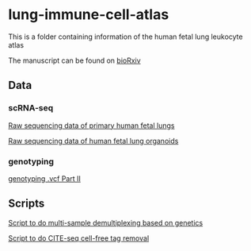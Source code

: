 # lung-immune-cell-atlas
This is a folder containing information of the human fetal lung leukocyte atlas

The manuscript can be found on [bioRxiv](https://www.biorxiv.org/content/10.1101/2022.12.13.519713v1.abstract)

## Data

### scRNA-seq

[Raw sequencing data of primary human fetal lungs](https://www.ebi.ac.uk/biostudies/arrayexpress/studies/E-MTAB-11528)

[Raw sequencing data of human fetal lung organoids]()

### genotyping

[genotyping .vcf Part II](https://github.com/Teichlab/lung-immune-cell-atlas/blob/main/uclSamples.vcf.zip)

## Scripts

[Script to do multi-sample demultiplexing based on genetics]()

[Script to do CITE-seq cell-free tag removal](https://github.com/Teichlab/mapcloud/blob/master/scripts/citeseq/soupx.R)
